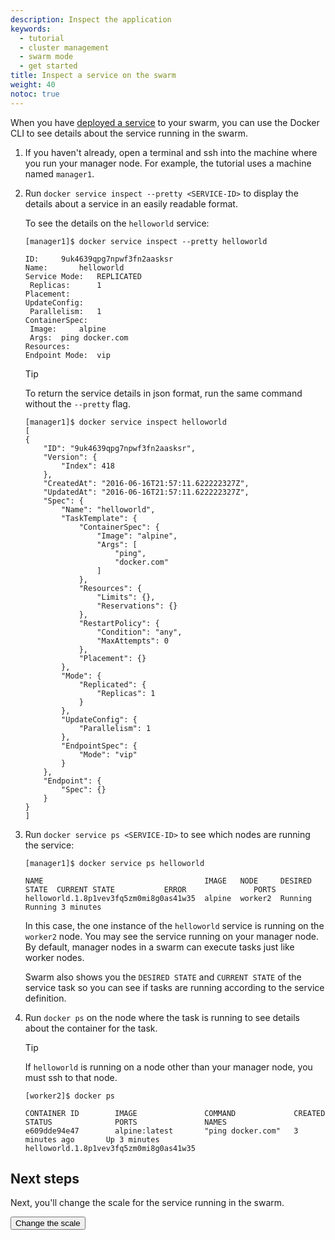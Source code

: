 ```yaml
---
description: Inspect the application
keywords:
  - tutorial
  - cluster management
  - swarm mode
  - get started
title: Inspect a service on the swarm
weight: 40
notoc: true
---
```


When you have [deployed a service](deploy-service.md) to your swarm, you can use
the Docker CLI to see details about the service running in the swarm.

1.  If you haven't already, open a terminal and ssh into the machine where you
    run your manager node. For example, the tutorial uses a machine named
    `manager1`.

2.  Run `docker service inspect --pretty <SERVICE-ID>` to display the details
    about a service in an easily readable format.

    To see the details on the `helloworld` service:

    ```console
    [manager1]$ docker service inspect --pretty helloworld

    ID:		9uk4639qpg7npwf3fn2aasksr
    Name:		helloworld
    Service Mode:	REPLICATED
     Replicas:		1
    Placement:
    UpdateConfig:
     Parallelism:	1
    ContainerSpec:
     Image:		alpine
     Args:	ping docker.com
    Resources:
    Endpoint Mode:  vip
    ```

    > [!TIP]
    >
    > To return the service details in json format, run the same command
    without the `--pretty` flag.

    ```console
    [manager1]$ docker service inspect helloworld
    [
    {
        "ID": "9uk4639qpg7npwf3fn2aasksr",
        "Version": {
            "Index": 418
        },
        "CreatedAt": "2016-06-16T21:57:11.622222327Z",
        "UpdatedAt": "2016-06-16T21:57:11.622222327Z",
        "Spec": {
            "Name": "helloworld",
            "TaskTemplate": {
                "ContainerSpec": {
                    "Image": "alpine",
                    "Args": [
                        "ping",
                        "docker.com"
                    ]
                },
                "Resources": {
                    "Limits": {},
                    "Reservations": {}
                },
                "RestartPolicy": {
                    "Condition": "any",
                    "MaxAttempts": 0
                },
                "Placement": {}
            },
            "Mode": {
                "Replicated": {
                    "Replicas": 1
                }
            },
            "UpdateConfig": {
                "Parallelism": 1
            },
            "EndpointSpec": {
                "Mode": "vip"
            }
        },
        "Endpoint": {
            "Spec": {}
        }
    }
    ]
    ```

3.  Run `docker service ps <SERVICE-ID>` to see which nodes are running the
    service:

    ```console
    [manager1]$ docker service ps helloworld

    NAME                                    IMAGE   NODE     DESIRED STATE  CURRENT STATE           ERROR               PORTS
    helloworld.1.8p1vev3fq5zm0mi8g0as41w35  alpine  worker2  Running        Running 3 minutes
    ```

    In this case, the one instance of the `helloworld` service is running on the
    `worker2` node. You may see the service running on your manager node. By
    default, manager nodes in a swarm can execute tasks just like worker nodes.

    Swarm also shows you the `DESIRED STATE` and `CURRENT STATE` of the service
    task so you can see if tasks are running according to the service
    definition.

4.  Run `docker ps` on the node where the task is running to see details about
    the container for the task.

    > [!TIP]
    >
    > If `helloworld` is running on a node other than your manager node,
    you must ssh to that node.

    ```console
    [worker2]$ docker ps

    CONTAINER ID        IMAGE               COMMAND             CREATED             STATUS              PORTS               NAMES
    e609dde94e47        alpine:latest       "ping docker.com"   3 minutes ago       Up 3 minutes                            helloworld.1.8p1vev3fq5zm0mi8g0as41w35
    ```

## Next steps

Next, you'll change the scale for the service running in the swarm.

<Button href="scale-service.md">
Change the scale
</Button>
